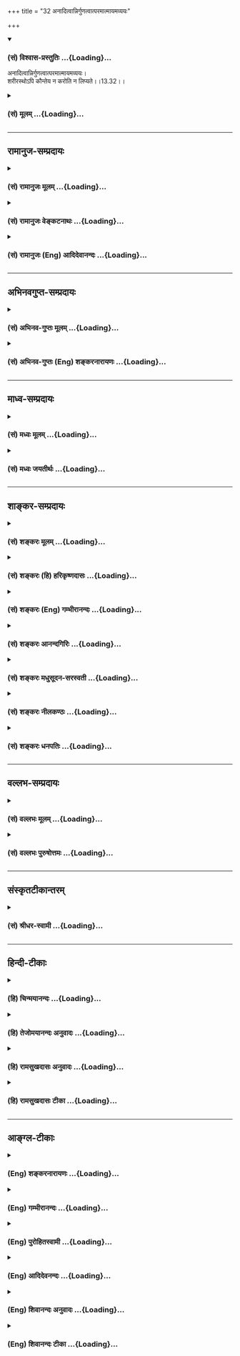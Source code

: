 +++
title = "32 अनादित्वान्निर्गुणत्वात्परमात्मायमव्ययः"

+++
<div class="js_include" newlevelforh1="3" title="(सं) विश्वास-प्रस्तुतिः" unfilled url="/purANam_vaiShNavam/mahAbhAratam/06-bhIShma-parva/03-bhagavad-gItA-parva/saMskRtam/vishvAsa-prastutiH/13_xetra-xetrajna-yogaH/32_anAditvAnnirguNat.md">
<details open><summary><h3>(सं) विश्वास-प्रस्तुतिः ...{Loading}...</h3></summary>

अनादित्वान्निर्गुणत्वात्परमात्मायमव्ययः।  
शरीरस्थोऽपि कौन्तेय न करोति न लिप्यते।।13.32।।
</details>
</div>
<div class="js_include collapsed" newlevelforh1="3" title="(सं) मूलम्" unfilled url="/purANam_vaiShNavam/mahAbhAratam/06-bhIShma-parva/03-bhagavad-gItA-parva/saMskRtam/mUlam/13_xetra-xetrajna-yogaH/32_anAditvAnnirguNat.md">
<details><summary><h3>(सं) मूलम् ...{Loading}...</h3></summary>

अनादित्वान्निर्गुणत्वात्परमात्मायमव्ययः।  
शरीरस्थोऽपि कौन्तेय न करोति न लिप्यते।।13.32।।
</details>
</div>


_________________
## रामानुज-सम्प्रदायः
<div class="js_include collapsed" newlevelforh1="3" title="(सं) रामानुजः मूलम्" unfilled url="/purANam_vaiShNavam/mahAbhAratam/06-bhIShma-parva/03-bhagavad-gItA-parva/saMskRtam/rAmAnujaH/mUlam/13_xetra-xetrajna-yogaH/32_anAditvAnnirguNat.md">
<details><summary><h3>(सं) रामानुजः मूलम् ...{Loading}...</h3></summary>

।।13.32।। यथा **आकाशं सर्वगतम्** अपि सर्वैः वस्तुभिः संयुक्तम् अपि
**सौक्ष्म्यात्** सर्ववस्तुस्वभावैः **न लिप्यते;** **तथा आत्मा**
अतिसौक्ष्म्यात् **सर्वत्र** देवमनुष्यादौ **देहे अवस्थितः** अति
तत्तद्देहस्वमावैः **न लिप्यते।**

</details>
</div>
<div class="js_include collapsed" newlevelforh1="3" title="(सं) रामानुजः वेङ्कटनाथः" unfilled url="/purANam_vaiShNavam/mahAbhAratam/06-bhIShma-parva/03-bhagavad-gItA-parva/saMskRtam/rAmAnujaH/venkaTanAthaH/13_xetra-xetrajna-yogaH/32_anAditvAnnirguNat.md">
<details><summary><h3>(सं) रामानुजः वेङ्कटनाथः ...{Loading}...</h3></summary>

  
  
।।13.32।। आत्मनो नित्यत्वानित्यत्वापरिणामित्वादिभिरुक्तं वैधर्म्यं
सहेतुकं स्थिरीकरोति -- अनादित्वादिति श्लोकेन।
आपेक्षिकपरमात्मत्वविषयेणअयं परमात्मा इत्यनेनाभिप्रेतमाह --
देहान्निष्कृष्येत्यादिना। ज्ञानसङ्कोचरूपव्ययस्य
देहादिप्रेरणरूपकर्तृत्वस्य च प्रत्यक्षादिसिद्धत्वात् कथमव्ययत्वादिः
इत्यत्राह -- स्वभावेन निरूपित इति।
अनादित्वादित्यव्ययहेतुरुत्पत्तिराहित्यं विवक्षितमित्याहअनारभ्यत्वादिति।
आरभ्यमाणमेव हि व्येतीति दृष्टमिति भावः। निर्गुणत्वात् इति सामान्येन
ज्ञानादिगुणनिषेधपरिहारायाह -- सत्त्वादिगुणरहितत्वादिति। एवं
हेतुद्वयशक्त्यनुसारेण यथायोग्यं साध्यद्वयान्वयो दर्शितः।
लेपशङ्काप्रतिषेधयोः सम्भावितविषययोरेव युक्तत्वात्; तत्सप्तधातु त्रिमलं
द्वियोनिं चतुर्विधाहारमयं शरीरम् \[गर्भो.1\] इत्याम्नातस्य शरीरस्य
पटादिषु पङ्कादेरिव संसर्गेण लेपकत्वस्वभावात्शरीरस्थोऽपि इत्यनेन सूचितमाह
-- देहस्वभावैरिति।  
  

</details>
</div>
<div class="js_include collapsed" newlevelforh1="3" title="(सं) रामानुजः (Eng) आदिदेवानन्दः" unfilled url="/purANam_vaiShNavam/mahAbhAratam/06-bhIShma-parva/03-bhagavad-gItA-parva/saMskRtam/rAmAnujaH/english/AdidevAnandaH/13_xetra-xetrajna-yogaH/32_anAditvAnnirguNat.md">
<details><summary><h3>(सं) रामानुजः (Eng) आदिदेवानन्दः ...{Loading}...</h3></summary>

13.32 This 'supreme self' (Atman) has been defined as having a nature
different from that of the body. While existing in the body, It is
'immutable', i.e., It is not liable to decay as It is 'without a
beginning,' i.e., never created at any point of time. Because It is
'free from Gunas,' being devoid of Sattva and other Gunas of Prakrti, It
neither acts nor gets tainted; It is not tainted by the alities of the
body. Granted that the self being without Gunas, does not act; but how
is it possible that the Atman is not tainted by Its constant association
with the alities of the body; To this, Sri Krsna replies:

</details>
</div>


_________________
## अभिनवगुप्त-सम्प्रदायः
<div class="js_include collapsed" newlevelforh1="3" title="(सं) अभिनव-गुप्तः मूलम्" unfilled url="/purANam_vaiShNavam/mahAbhAratam/06-bhIShma-parva/03-bhagavad-gItA-parva/saMskRtam/abhinava-guptaH/mUlam/13_xetra-xetrajna-yogaH/32_anAditvAnnirguNat.md">
<details><summary><h3>(सं) अभिनव-गुप्तः मूलम् ...{Loading}...</h3></summary>

।।13.31 -- 13.33।। यदि वा -- यदेत्यादि नोपलिप्यत इत्यन्तम्।
विस्तीर्णत्वेन सर्वव्याप्त्या यदा भूतानां पृथक्तां भिन्नताम् +++(S
चित्रताम्)+++ आत्मन्येव पश्यति; आत्मन एव च उदितां तां मन्यते; तदापि
सर्वकर्तृत्त्वात् न लेपभाक् यतः असौ परमात्मैव शरीरस्थोऽपि न लिप्यते
आकाशवत्।

</details>
</div>
<div class="js_include collapsed" newlevelforh1="3" title="(सं) अभिनव-गुप्तः (Eng) शङ्करनारायणः" unfilled url="/purANam_vaiShNavam/mahAbhAratam/06-bhIShma-parva/03-bhagavad-gItA-parva/saMskRtam/abhinava-guptaH/english/shankaranArAyaNaH/13_xetra-xetrajna-yogaH/32_anAditvAnnirguNat.md">
<details><summary><h3>(सं) अभिनव-गुप्तः (Eng) शङ्करनारायणः ...{Loading}...</h3></summary>

13.32 See Comment under 13.34

</details>
</div>


_________________
## माध्व-सम्प्रदायः
<div class="js_include collapsed" newlevelforh1="3" title="(सं) मध्वः मूलम्" unfilled url="/purANam_vaiShNavam/mahAbhAratam/06-bhIShma-parva/03-bhagavad-gItA-parva/saMskRtam/madhvaH/mUlam/13_xetra-xetrajna-yogaH/32_anAditvAnnirguNat.md">
<details><summary><h3>(सं) मध्वः मूलम् ...{Loading}...</h3></summary>

।।13.32।। न च व्ययादिस्तस्येत्याह -- अनादित्वादिति। सादि हि प्रायो व्ययि
गुणात्मकं च। न करोतीत्यादेरर्थ उक्तः पुरस्तात्। न लौकिकक्रियादिस्तस्य।
अतोन प्रज्ञं इत्यादिवदिति।

</details>
</div>
<div class="js_include collapsed" newlevelforh1="3" title="(सं) मध्वः जयतीर्थः" unfilled url="/purANam_vaiShNavam/mahAbhAratam/06-bhIShma-parva/03-bhagavad-gItA-parva/saMskRtam/madhvaH/jayatIrthaH/13_xetra-xetrajna-yogaH/32_anAditvAnnirguNat.md">
<details><summary><h3>(सं) मध्वः जयतीर्थः ...{Loading}...</h3></summary>

।।13.32।। अव्यय इत्यनुवादेन लेपाभावमात्रं विधीयत
इत्यन्यथाप्रतीतिनिरासार्थमाह -- **न चे**ति। एतेनाव्ययत्वमपि
साध्यमप्राप्तत्वादित्युक्तं भवति। तस्य विष्णोः अनेन जीवविशेषणमेतत् तस्य
प्राप्तिसद्भावेन प्रतिषेधोपपत्तेरिति निरस्तम्। विष्णोरपिशरीरस्थोऽपि इति
प्राप्तेरुक्तत्वात् अनादित्वनिर्गुणत्वयोरव्ययत्वे हेतुत्वमुपपादयितुं
व्याप्तिमाह -- **सादी**ति। यद्व्ययि तत्प्रायः सादि गुणात्मकं चेति योजना।
प्रागभावे व्यभिचारपारहारायप्रायः इत्युक्तम्। ससाद्यव
गुणात्मकमेवेत्यवधारणेन यथास्थितयोजना वा। न करोति निर्गुणत्वादिति
ईश्वरस्य क्रियागुणाभावः प्रतीयत इत्यत आह -- **न करोती**ति।
पुरस्तादुक्तमेव स्मारयति -- **ने**ति। इत्यादिवदक्रियत्वादिकं
व्याख्येयमिति शेषः। यद्यप्यव्ययत्वमप्यत्र साध्यं तथापि तल्लोकतो ज्ञातुं
शक्यत इति लोपाभावमात्रं; यथा सर्वगतिमित्युपपद्यते।

</details>
</div>


_________________
## शाङ्कर-सम्प्रदायः
<div class="js_include collapsed" newlevelforh1="3" title="(सं) शङ्करः मूलम्" unfilled url="/purANam_vaiShNavam/mahAbhAratam/06-bhIShma-parva/03-bhagavad-gItA-parva/saMskRtam/shankaraH/mUlam/13_xetra-xetrajna-yogaH/32_anAditvAnnirguNat.md">
<details><summary><h3>(सं) शङ्करः मूलम् ...{Loading}...</h3></summary>

।।13.32।। --,**अनादित्वात्** अनादेः भावः अनादित्वम्; आदिः कारणम्; तत्
यस्य नास्ति तत् अनादि। यद्धि आदिमत् तत् स्वेन आत्मना व्येति अयं तु
अनादित्वात् निरवयव इति कृत्वा न व्येति। तथा **निर्गुणत्वात्।** सगुणो हि
गुणव्ययात् व्येति अयं तु निर्गुणत्वाच्च न व्येति इति **परमात्मा अयम्
अव्ययः** न अस्य व्ययो विद्यते इति अव्ययः। यत एवमतः **शरीरस्थोऽपि;**
शरीरेषु आत्मनः उपलब्धिः भवतीति शरीरस्थः उच्यते तथापि **न करोति।**
तदकरणादेव तत्फलेन न लिप्यते। यो हि कर्ता; सः कर्मफलेन लिप्यते। अयं तु
अकर्ता; अतः न फलेन **लिप्यते** इत्यर्थः।। कः पुनः देहेषु करोति लिप्यते च
यदि तावत् अन्यः परमात्मनो देही करोति लिप्यते च; ततः इदम् अनुपपन्नम्
उक्तं क्षेत्रज्ञेश्वरैकत्वम् क्षेत्रज्ञं चापि मां विद्धि (गीता 13।2)
इत्यादि। अथ नास्ति ईश्वरादन्यो देही; कः करोति लिप्यते च इति वाच्यम् परो
वा नास्ति इति सर्वथा दुर्विज्ञेयं दुर्वाच्यं च इति भगवत्प्रोक्तम्
औपनिषदं दर्शनं परित्यक्तं वैशेषिकैः साङ्ख्यार्हतबौद्धैश्च। तत्र अयं
परिहारो भगवता स्वेनैव उक्तः स्वभावस्तु प्रवर्तते (गीता 5।14) इति।
अविद्यामात्रस्वभावो हि करोति लिप्यते इति व्यवहारो भवति; न तु परमार्थत
एकस्मिन् परमात्मनि तत् अस्ति। अतः एतस्मिन् परमार्थसाङ्ख्यदर्शने स्थितानां
ज्ञाननिष्ठानां परमहंसपरिव्राजकानां तिरस्कृताविद्याव्यवहाराणां
कर्माधिकारो नास्ति इति तत्र तत्र दर्शितं भगवता।। किमिव न करोति न लिप्यते
इति अत्र दृष्टान्तमाह --,

</details>
</div>
<div class="js_include collapsed" newlevelforh1="3" title="(सं) शङ्करः (हि) हरिकृष्णदासः" unfilled url="/purANam_vaiShNavam/mahAbhAratam/06-bhIShma-parva/03-bhagavad-gItA-parva/saMskRtam/shankaraH/hindI/harikRShNadAsaH/13_xetra-xetrajna-yogaH/32_anAditvAnnirguNat.md">
<details><summary><h3>(सं) शङ्करः (हि) हरिकृष्णदासः ...{Loading}...</h3></summary>

।।13.32।। एक ही आत्मा सब शरीरोंका आत्मा माना जानेसे; उसका उन सबके दोषोंसे
सम्बन्ध होगा; ऐसी शंका होनेपर यह कहा जाता है --, आदि कारणको कहते हैं;
जिसका कोई कारण न हो; उसका नाम अनादि है और अनादिके भावका नाम अनादित्व है
यह परमात्मा अनादि होनेके कारण अव्यय है क्योंकि जो वस्तु आदिमान् होती है;
वही अपने,स्वरूपसे क्षीण होती है। किंतु यह परमात्मा अनादि है; इसलिये
अवयवरहित है। अतः इसका क्षय नहीं होता। तथा निर्गुण होनेके कारण भी यह
अव्यय है क्योंकि जो वस्तु गुणयुक्त होती है; उसका गुणोंके क्षयसे क्षय
होता है। परंतु यह ( आत्मा ) गुणरहित है; अतः इसका क्षय नहीं होता। सुतरां
यह परमात्मा अव्यय है; अर्थात् इसका व्यय नहीं होता। ऐसा होनेके कारण यह
आत्मा शरीरमें स्थित हुआ भीशरीरमें रहता हुआ भी कुछ नहीं करता है; तथा कुछ
न करनेके कारण ही उसके फलसे भी लिप्त नहीं होता है। आत्माकी शरीरमें
प्रतीति होती है; इसलिये शरीरमें स्थित कहा जाता है। क्योंकि जो कर्ता होता
है वही कर्मोंके फलसे लिप्त होता है। परंतु यह अकर्ता है; इसलिये फलसे
लिप्त नहीं होता; यह अभिप्राय है। पू₀ -- तो फिर शरीरोंमें ऐसा कौन है जो
कर्म करता है और उसके फलसे लिप्त होता है यदि यह मान लिया जाय कि;
परमात्मासे भिन्न कोई शरीरी कर्म करता है और उसके फलसे लिप्त होता है तब तो
क्षेत्रज्ञ भी तू मुझे ही जान इस प्रकार जो क्षेत्रज्ञ और ईश्वरकी एकता कही
है; वह अयुक्त ठहरेगी। यदि यह माना जाय कि ईश्वरसे पृथक् अन्य कोई शरीरी
नहीं है तो यह बतलाना चाहिये फिर कौन करता और लिप्त होता है अथवा यह कह
देना चाहिये कि ( इन सबसे ) पर कोई ईश्वर ही नहीं है। ( बात तो यह है कि )
भगवान्द्वारा कहा हुआ यह उपनिषद्रूप दर्शन सर्वथा दुर्विज्ञेय और दुर्वाच्य
है; इसीलिये वैशेषिक; साङ्ख्य; जैन और बौद्धमतावलम्बियोंद्वारा यह छोड़ दिया
गया है। उ₀ -- इसका उत्तर स्वभाव ही बर्तता है ऐसा कहकर भगवान्ने स्वयं ही
दे दिया है क्योंकि अविद्यामात्र स्वभाववाला ही करता है; और लिप्त होता है;
इसीसे यह व्यवहार चल रहा है। वास्तवमें अद्वितीय परमात्मामें वे ( कर्तापन
और लिप्त होना आदि ) नहीं हैं। सुतरां इस वास्तविक ज्ञानदर्शनमें स्थित हुए
ज्ञाननिष्ठ; परमहंस परिव्राजक संन्यासियोंका जिन्होंने अविद्याकृत समस्त
व्यवहारका तिरस्कार कर दिया है; कर्मोंमें अधिकार नहीं है -- यह बात जगहजगह
भगवान्द्वारा दिखलायी गयी है।

</details>
</div>
<div class="js_include collapsed" newlevelforh1="3" title="(सं) शङ्करः (Eng) गम्भीरानन्दः" unfilled url="/purANam_vaiShNavam/mahAbhAratam/06-bhIShma-parva/03-bhagavad-gItA-parva/saMskRtam/shankaraH/english/gambhIrAnandaH/13_xetra-xetrajna-yogaH/32_anAditvAnnirguNat.md">
<details><summary><h3>(सं) शङ्करः (Eng) गम्भीरानन्दः ...{Loading}...</h3></summary>

13.32 Anadivat, being without beginning: Adih means cause; that which
has no cause is anadih. That which has a cause undergoes loss of its own
characteristics. But this One, being causeless, has no parts. This being
so, It does not suffer loss. So also, nirgunatvat, being without
alities: indeed, It si only something possessing alities that perishes
owing to the losss of its alities. But this One, being without alities,
does not perish. Hence, ayam, this; paramatma, supreme Self; is avyayah,
immutable. It suffers no depletion. Therefore It is immutable. Since
this is so, therefore, api, although; sarira-sthah, existing in the
body-since the perception of the Self occurs in the bodies, It is said
to be 'existing in the body'; even then, It na, does not; karoti, act.
From the very fact that It does not act, It na, is not; lipyate,
affected by the result of any action. For, one who is an agent of action
becomes affected by its result. But this One is not an agent. Hence It
is not affected by any result. This is the meaning. Objection: Who is
it, again, that acts in the body and becomes affected; On the one hand,
if there be some embodied being other than the supreme Self who acts and
becomes affected, then it has been improper to say in, 'And also
understand Me to be the Knower of the field,' etc., that the Knower of
the field and God are one. Again, if there be no embodied being who is
different from God, then it has to be stated who is it that acts and
gets affected. Or it has to be asserted that the supreme One does not
exist. \[If the supreme One also acts like us, then He is no God.\]
Thus, since the Upanisadic philosophy as stated by the Lord is in every
way difficult to understand and difficult to explain, it has therefore
been abandoned by the Vaisesikas, the Sankhyas, the Jainas and the
Buddhists. Reply: As to that, the following refutation has been stated
by the Lord Himself in, 'But it is Nature that acts' (5.14). Indeed,
Nature, which is nothing but ignorance, acts and becomes affected. In
this way empirical dealing becomes possible; but in reality it does not
occur in the one supreme Self. It has been accordingly shown by the Lord
in various places that there is no duty to be performed by those who
adhere to this philosophy of discriminating knowledge of the supreme
Reality, who are steadfast in Knowledge, who have spurned actions
arising out of ignorance, and who are mendicants belonging to the
highest Order of monks. The Lord cites an illustration to show like what
It does not act and is not affected:

</details>
</div>
<div class="js_include collapsed" newlevelforh1="3" title="(सं) शङ्करः आनन्दगिरिः" unfilled url="/purANam_vaiShNavam/mahAbhAratam/06-bhIShma-parva/03-bhagavad-gItA-parva/saMskRtam/shankaraH/AnandagiriH/13_xetra-xetrajna-yogaH/32_anAditvAnnirguNat.md">
<details><summary><h3>(सं) शङ्करः आनन्दगिरिः ...{Loading}...</h3></summary>

।।13.32।। सूक्ष्मभावात् अप्रतिहतस्वभावत्वादित्यर्थः। न संबध्यते
पङ्कादिभिरिति शेषः।

</details>
</div>
<div class="js_include collapsed" newlevelforh1="3" title="(सं) शङ्करः मधुसूदन-सरस्वती" unfilled url="/purANam_vaiShNavam/mahAbhAratam/06-bhIShma-parva/03-bhagavad-gItA-parva/saMskRtam/shankaraH/madhusUdana-sarasvatI/13_xetra-xetrajna-yogaH/32_anAditvAnnirguNat.md">
<details><summary><h3>(सं) शङ्करः मधुसूदन-सरस्वती ...{Loading}...</h3></summary>

।।13.32।। आत्मनः स्वतोऽकर्तृत्वेऽपि शरीरसंबन्धादौपाधिकं कर्तृत्वं
स्यादित्याशङ्कामपानुदन् यः पश्यति तथात्मानमकर्तारं स
पश्यतीत्येतद्विवृणोति -- अनादित्वादिति। अयमपरोक्षः परमात्मा
परमेश्वराभिन्नः प्रत्यगात्मा अव्ययो न व्येतीत्यव्ययः। सर्वविकारशून्य
इत्यर्थः। तत्र व्ययो द्विधा धर्मिणः स्वरूपस्यैवोत्पत्तिमत्तया वा;
धर्मिस्वरूपस्यानुत्पाद्यत्वेऽपि धर्माणामेवोत्पत्त्यादिमत्तया वा;
तत्राद्यमपाकरोति -- अनादित्वादिति। आदिः प्रागसत्त्वावस्था। सा नास्ति
सर्वदा सत आत्मनः अतस्तस्य कारणाभावाज्जन्माभावः। नह्यनादेर्जन्म संभवति।
तदभावे च तदुत्तरभाविनो भावविकारा न संभवन्त्येव। अतो न स्वरूपेण
व्येतीत्यर्थः। द्वितीयं निराकरोति -- निर्गुणत्वादिति।
निर्धर्मकत्वादित्यर्थः। नहि धर्मिणमधिकृत्य कश्चिद्धर्म उपैत्यपैति वा
धर्मधर्मिणोस्तादात्म्यात्। ,अयं तु निर्धर्मकोऽतो न धर्मद्वारापि
व्येतीत्यर्थः। अविनाशी वा अरेयमात्माऽनुच्छित्तिधर्मा इति श्रुतेः।
यस्मादेष,जायतेऽस्ति वर्धते विपरिणमतेऽपक्षीयते विनश्यतीत्येवं
षड्भावविकारशून्यः आध्यासिकेन संबन्धेन शरीरस्थोपि तस्मिन्कुर्वत्ययमात्मा
न करोति। यथाध्यासिकेन संबन्धेन जलस्थः सविता तस्मिंश्चलत्यपि न चलत्येव
तद्वत्। यतो न करोति किंचिदपि कर्म अतः केनापि कर्मफलेन न लिप्यते यो हि
यत्कर्मकरोति स तत्फलेन लिप्यते न त्वयम्। अकर्तृत्वादित्यर्थः। इच्छा
द्वेषः सुखं दुःखमित्यादीनां क्षेत्रधर्मत्वकथनात् प्रकृत्यैव च कर्माणि
क्रियमाणानीति मायाकार्यत्वव्यपदेशाच्च। अतएव परमार्थदर्शिनां
सर्वकर्माधिकारनिवृत्तिरिति प्राग्व्याख्यातम्। एतेनात्मनो
निर्धर्मकत्वकथनात्स्वगतभेदोपि निरस्तः। प्रकृत्यैव च कर्माणीत्यत्र
सजातीयभेदो निवारितः; यदा भूतपृथग्भावमित्यत्र विजातीयभेदः;
अनादित्वान्निर्गुणत्वादित्यत्र स्वगतो भेद इत्यद्वितीयं ब्रह्मैवात्मेति
सिद्धम्।

</details>
</div>
<div class="js_include collapsed" newlevelforh1="3" title="(सं) शङ्करः नीलकण्ठः" unfilled url="/purANam_vaiShNavam/mahAbhAratam/06-bhIShma-parva/03-bhagavad-gItA-parva/saMskRtam/shankaraH/nIlakaNThaH/13_xetra-xetrajna-yogaH/32_anAditvAnnirguNat.md">
<details><summary><h3>(सं) शङ्करः नीलकण्ठः ...{Loading}...</h3></summary>

।।13.32।। नन्वात्मनो विभुत्वेन रूपेण कर्तृत्वं मास्वीकारि
देहाद्यवच्छिन्नेन तु रूपेण तद्वक्तव्यमन्यथानुभवविरोधादित्याशङ्क्याह --
**अनादित्वादिति।** अयं सर्वेषां प्राणिनां नित्यापरोक्षः परमो
देहादिभ्योऽपरमेभ्य आत्मभ्योऽन्यः कोशपञ्चकातीत आत्मा परमात्मा। अव्ययः न
व्येति परिच्छिद्यते देशतः कालतो वस्तुतश्चेत्यव्ययः। अव्ययत्वे हेतुः --
**अनादित्वादिति।** यद्धि आदिमदाकाशादि तद्व्येति न त्वयं व्येति
अनादित्वात्। नन्वनादिभावस्यानन्त्यनियमेनात्मनः कालतः परिच्छेदो मास्तु।
तथा देशतः परिच्छिन्नस्य नाशावश्यंभावादनादित्वायोगाच्च देशतोऽपि परिच्छेदो
ब्रह्मणो मास्तु। ननु परमाणुवद्भविष्यतीतिचेन्न। दशदिगवच्छेद्यप्रदेशभेदवतो
द्रव्यस्य निरवयवत्वरूपाणुत्वासिद्धेः। नहि परमाणोः पूर्वदिगवच्छिन्नो भागः
पश्चिमया व्यवच्छेत्तुं शक्यते अनुभवविरोधात्। देशतः परिच्छेदाभावादेव
सजातीयविजातीयवस्तुसद्भावकृतः,परिच्छेदोऽपि मास्तु तथापि
विचित्रशक्तियुक्तस्याभिनवप्रपञ्चरचनापटीयसः परस्य
सर्वेश्वरत्वसर्वज्ञत्वादिगुणयुक्तस्य स्वगतभेदोऽवश्यंभावी।
स्वशक्तिमायावच्छिन्नेन रूपेण जगत्कर्तृत्वं
देहावच्छेदेनाग्रिहोत्रादिकर्तृत्वं चावश्यं वक्तव्यमित्याशङ्क्याह --
**निर्गुणत्वादिति।** यो हि गुणवानाकाशादिः सं संयोगं विभागं वोपाधिं
प्राप्य स्वगुणं शब्दमाविष्करोति न तु स्वस्मिन्नसन्तं स्पर्शं
केनचिदप्युपाधिना दर्शयितुमीष्टे। एवं आत्मा सर्वगुणहीनः सत्यप्यवच्छेदलाभे
कर्तृत्वादिकं गुणमाविष्कर्तुं न समर्थ इति। फलितमाह -- **शरीरस्थोऽपीति।**
स्पष्टार्थमेतत्।

</details>
</div>
<div class="js_include collapsed" newlevelforh1="3" title="(सं) शङ्करः धनपतिः" unfilled url="/purANam_vaiShNavam/mahAbhAratam/06-bhIShma-parva/03-bhagavad-gItA-parva/saMskRtam/shankaraH/dhanapatiH/13_xetra-xetrajna-yogaH/32_anAditvAnnirguNat.md">
<details><summary><h3>(सं) शङ्करः धनपतिः ...{Loading}...</h3></summary>

।।13.32।। नन्वेकस्यात्मनः सर्वत्र समवस्थितत्वेन
देहादिगतकर्तृत्वादिमत्त्वं प्राप्तं पवित्रस्यापि गङ्गाजलादेः
अपवित्रप्राण्युतरान्तरदोषेण दोषवक्त्ववदिति तत्राह -- अनादित्वादीति। अयं
परमात्माव्ययोऽपक्षयरहितः कूटस्थ इत्यर्थः। तत्र,व्ययस्त्रिविधः स्वभावतो
वा; अवयवद्वारको वा गुणाद्वारको वा। स्वतस्तु परब्रह्मणो न संभवतीति
कथयितुं परमात्मेत्युक्तम्। द्वितीयासंभवे हेतुमाह -- अनादित्वादिति। आदिः
कारणं नास्ति तदनादि। घटादेरादिमत्त्वेन सावयवत्वाद्य्वयो दृष्टः;
आत्मनस्तवनादित्वेन निरवयवत्वादवयवद्वारको व्ययो न संभवतीत्यर्थः। तृतीयं
निराकरोति -- निर्गुणत्वादिति। तथा सगुणो गुणव्ययाद्य्वेति अयंतु
निर्गुणत्वान्न व्येति। गुणद्वारकोऽस्य व्ययो न संभवतीत्यर्थः। यत एवमतः
शरीरस्थोपि शरीरेष्वात्मन उपलब्धिधर्मवतीति शरीरस्थ उच्यते। सर्वगतत्वेन
सर्वात्मत्वेन च देहादौ स्थितोऽपि स्वतो देहात्मना वा न करोति
कूटस्थात्वाद्देहादेश्च तस्मिन्कल्पितत्वादित्यर्थः। कर्तृत्वाभावादेव
कर्मफलेन न लिप्यते। कुन्त्युत्पन्नशरीरस्थस्यापि तव कर्तृत्वं लेपश्च
नास्तीति संबोधनाशयः। ननु एवं यः शरीरस्थः करोति लिप्यते च स कः
किमुक्तलक्षणादकर्तुरलिप्तादात्मनोऽन्यः किंचाऽनन्यः। नाद्यः तत्त्वमसि;
क्षेत्रज्ञं चापि मां विद्धीति
क्षेत्रज्ञेश्वरैकत्वप्रतिपादनानुपप्तिप्रसङ्गात्। द्वितीये परमात्मनः
कर्तत्वाद्यभावेन प्रतीयमानस्य कर्तृत्वादेरधिकरणं वाच्यम्। तथाच सर्वथेदं
दुरुपपादमितिचेन्न। स्वभावस्तु प्रवर्तत इत्यविद्यामात्रस्वभावो हि करोति
लिप्यत इति व्यवहारदशायामाविद्यकस्य कर्तृत्वादेर्भगवतैव निरुपितत्वात्।
एवंच प्रत्यगभिन्ने ब्रह्मण्याविधकं कर्तृत्वादि न पारमार्थिकमिति भगवता
प्रोक्ते औपनिषदे परमार्थसाङ्ख्यदर्शने दुर्विज्ञयत्वात्
साङ्ख्यवैसेषिकादिभिभ्रान्तिजन्यय पूर्वोक्तशङ्क्या परित्यक्ते स्थितानां
ज्ञाननिष्ठानामविद्यापरिकल्पितकर्तृत्वाद्यपगमेन मोक्षप्राप्तिः
नत्वन्यस्मिन् शुक्तिरुप्यकल्पे साङ्ख्यादिपरिकल्पितते निष्टावतामिति।

</details>
</div>


_________________
## वल्लभ-सम्प्रदायः
<div class="js_include collapsed" newlevelforh1="3" title="(सं) वल्लभः मूलम्" unfilled url="/purANam_vaiShNavam/mahAbhAratam/06-bhIShma-parva/03-bhagavad-gItA-parva/saMskRtam/vallabhaH/mUlam/13_xetra-xetrajna-yogaH/32_anAditvAnnirguNat.md">
<details><summary><h3>(सं) वल्लभः मूलम् ...{Loading}...</h3></summary>

।।13.32।। स्वतः पुरुषस्य प्राकृतसम्बन्धाभाव इत्युपपादयति --
अनादित्वादिति। परमात्माऽन्तःपुरुषः अथवा अक्षररूपत्वेन
अनादित्वान्निर्गुणत्वादयं आत्मा जीवः पुरुषोऽव्ययः केवलं भगवदिच्छया स्वतः
पृथग्भावितोऽप्यकर्त्ताऽलिप्तः अध्यासेनैव तथा; नान्यथेति भावः।

</details>
</div>
<div class="js_include collapsed" newlevelforh1="3" title="(सं) वल्लभः पुरुषोत्तमः" unfilled url="/purANam_vaiShNavam/mahAbhAratam/06-bhIShma-parva/03-bhagavad-gItA-parva/saMskRtam/vallabhaH/puruShottamaH/13_xetra-xetrajna-yogaH/32_anAditvAnnirguNat.md">
<details><summary><h3>(सं) वल्लभः पुरुषोत्तमः ...{Loading}...</h3></summary>

  
  
।।13.32।। ननु यथा ब्रह्मांशस्यादिजीवस्य देहसम्बन्धात्
कर्मलेपस्तेनैवाज्ञानं तन्नाशश्च प्रेरकात्मसम्बन्धात्तस्यैव
जीवसम्बन्धालेपे सति कथं समदर्शनं इत्याशङ्क्याऽऽह -- अनादित्वादिति।
यस्यैवोत्पत्तिस्तस्यैवान्यसम्बन्धेन नाशः। स च
अनादिर्नत्वाविद्यकजीवभाववदुत्पत्तिरतएव तत्सम्बन्धाभावार्थं साक्षित्वं
पूर्वं निरूपितम्। तस्मात् गुणसम्बन्धिन एव तन्नाशे नाशः; स च
निर्गुणस्तस्मादयं परमात्मा अव्ययः परसम्बन्धादिनाशशून्यः। अतः शरीरस्थोऽपि
कर्माणि न करोति; अत एव न लिप्यते।  
  

</details>
</div>


_________________
## संस्कृतटीकान्तरम्
<div class="js_include collapsed" newlevelforh1="3" title="(सं) श्रीधर-स्वामी" unfilled url="/purANam_vaiShNavam/mahAbhAratam/06-bhIShma-parva/03-bhagavad-gItA-parva/saMskRtam/shrIdhara-svAmI/13_xetra-xetrajna-yogaH/32_anAditvAnnirguNat.md">
<details><summary><h3>(सं) श्रीधर-स्वामी ...{Loading}...</h3></summary>

।।13.32।। तथापि परमेश्वरस्य संसारावस्थायां देहकर्मसंबन्धनिमित्तैः
कर्मभिस्तत्फलैश्च सुखदुःखादिवैषम्यं दुष्परिहरमिति कुतः समदर्शनं तत्राह
**-- अनादित्वादिति।** यदुत्पत्तिमत्तदेव हि व्येति विनाशमेति। यच्च
गुणवद्वस्तु तस्य गुणनाशे व्ययो भवति। अयं तु परमात्मा
अनादिर्निर्गुणश्चातोऽव्ययः। अविकारीत्यर्थः। तस्माच्छरीरे स्थितोऽपि
किंचिन्न करोति; नच कर्मफलैर्लिप्यत इति।

</details>
</div>


_________________
## हिन्दी-टीकाः
<div class="js_include collapsed" newlevelforh1="3" title="(हि) चिन्मयानन्दः" unfilled url="/purANam_vaiShNavam/mahAbhAratam/06-bhIShma-parva/03-bhagavad-gItA-parva/hindI/chinmayAnandaH/13_xetra-xetrajna-yogaH/32_anAditvAnnirguNat.md">
<details><summary><h3>(हि) चिन्मयानन्दः ...{Loading}...</h3></summary>

।।13.32।। यद्यपि चैतन्य आत्मा के सान्निध्य मात्र से देहेन्द्रियादि
उपाधियाँ स्वक्रियाओं में प्रवृत्त होती हैं; तथापि आत्मा सदा अकर्त्ता ही
रहता है। शास्त्रों के इस प्रतिपादन को समझना वेदान्त के प्रारम्भिक
विद्यार्थियों को कठिन प्रतीत होता है। इसलिए; उपनिषदों के ऋषियों ने विशेष
परिश्रमपूर्वक हमें यह समझाने का प्रयत्न किया है कि किस प्रकार एकमेव
अद्वितीय; परिपूर्ण सर्वव्यापी परमात्मा अकर्ता है। पहले भीगीता में कहा जा
चुका है कि आत्मा क्षेत्र के साथ तादात्म्य करके जीवरूपक्षेत्रज्ञ बन जाता
है; जो कर्मों का कर्ता और फलों का भोक्ता है। शरीरों में स्थित होने पर भी
आत्मा के दोषमुक्तत्व को सिद्ध करने के लिए यहाँ कुछ हेतु दिये गये हैं। जब
एक न्यायाधीश श्रीगोपाल राव किसी हत्यारे अपराधी को मृत्युदण्ड सुनाते हैं;
तब उसकी मृत्यु का पातक न्यायाधीश को प्रभावित नहीं कर सकता। श्रीगोपाल राव
न्यायालय में न्यायाधीश के पद पर आसीन होकर निर्णय देते हैं; न कि अपनी
व्यक्तिगत क्षमता में। अनादि जिस वस्तु का कारण होता है; उसी का प्रारम्भ भी
हो सकता है। प्रारम्भ रहित का अर्थ कारणरहित होगा। परम सत्य वह है जिससे
सम्पूर्ण जगत् उत्पन्न हुआ है। अत परमात्मा कारण रहित कारण होने से अनादि
कहा गया है। इसी कारण से वह अव्यय; अविनाशी भी है। निर्गुण गुणवान् वस्तु ही
विकारी होती है। हमने देखा कि जगत्कारण परमात्मा अविकारी है; अत उसका
निर्गुण होना भी आवश्यक है। यह परमात्मा अव्यय है जगत्कारण; अनादि और
निर्गुण होने से परमात्मा का अव्ययत्व सिद्ध हो जाता है। यह परमात्मा अपने
सान्निध्य मात्र से जड़ उपाधियों को चेतनवत् व्यवहार करने में सक्षम करता
है; परन्तु वह स्वयं किसी प्रकार की क्रिया नहीं,करता। उपर्युक्त सिद्धांत
वेदान्त के कुछ सूक्ष्म सिद्धांतों में से एक है; और दुर्बल मति के
विद्यार्थियों को प्राय इसे समझने में कठिनाई अनुभव होती है। यद्यपि यह
वेदान्त साहित्य का कठिन भाग माना गया है; तथापि प्रयत्नपूर्वक इस पर मनन
करने से सन्देह और कठिनाई दूर हो सकती हैं। उपाधियों के सभी निषिद्ध और
आसुरी कर्मों में भी आत्मा के अकर्तृत्वऔर निर्गुणत्व को दर्शाने के लिए;
भगवान् कुछ दृष्टान्त देते हैं

</details>
</div>
<div class="js_include collapsed" newlevelforh1="3" title="(हि) तेजोमयानन्दः अनुवादः" unfilled url="/purANam_vaiShNavam/mahAbhAratam/06-bhIShma-parva/03-bhagavad-gItA-parva/hindI/tejomayAnandaH/anuvAdaH/13_xetra-xetrajna-yogaH/32_anAditvAnnirguNat.md">
<details><summary><h3>(हि) तेजोमयानन्दः अनुवादः ...{Loading}...</h3></summary>

।।13.32।। हे कौन्तेय ! अनादि और निर्गुण होने से यह परमात्मा अव्यय है।
शरीर में स्थित हुआ भी, वस्तुत:, वह न (कर्म) करता है और न (फलों से) लिप्त
होता है।।

</details>
</div>
<div class="js_include collapsed" newlevelforh1="3" title="(हि) रामसुखदासः अनुवादः" unfilled url="/purANam_vaiShNavam/mahAbhAratam/06-bhIShma-parva/03-bhagavad-gItA-parva/hindI/rAmasukhadAsaH/anuvAdaH/13_xetra-xetrajna-yogaH/32_anAditvAnnirguNat.md">
<details><summary><h3>(हि) रामसुखदासः अनुवादः ...{Loading}...</h3></summary>

।।13.32।। हे कुन्तीनन्दन ! यह पुरुष स्वयं अनादि और गुणोंसे रहित होनेसे
अविनाशी परमात्मस्वरूप ही है। यह शरीरमें रहता हुआ भी न करता है और न लिप्त
होता है।

</details>
</div>
<div class="js_include collapsed" newlevelforh1="3" title="(हि) रामसुखदासः टीका" unfilled url="/purANam_vaiShNavam/mahAbhAratam/06-bhIShma-parva/03-bhagavad-gItA-parva/hindI/rAmasukhadAsaH/TIkA/13_xetra-xetrajna-yogaH/32_anAditvAnnirguNat.md">
<details><summary><h3>(हि) रामसुखदासः टीका ...{Loading}...</h3></summary>

।।13.32।।***व्याख्या --***  **अनादित्वान्निर्गुणत्वात्परमात्मायमव्ययः
--** इसी अध्यायके उन्नीसवें श्लोकमें जिसको अनादि कहा है; उसीको यहाँ भी
**अनादित्वात्** पदसे अनादि कहा है अर्थात् यह पुरुष आदि(आरम्भ) से रहित
है। अब प्रश्न होता है कि वहाँ तो प्रकृतिको भी अनादि कहा है; इसलिये
प्रकृति और पुरुष -- दोनोंमें,क्या फरक रहा इसके उत्तरमें भगवान् कहते हैं
-- **निर्गुणत्वात्** अर्थात् यह पुरुष गुणोंसे रहित है। प्रकृति अनादि तो
है; पर वह गुणोंसे रहित नहीं है; प्रत्युत गुणों और विकारोंवाली है। उससे
सात्त्विक; राजस और तामस -- ये तीनों गुण तथा विकार पैदा होते हैं। परन्तु
पुरुष इन तीनों गुणोँ और विकारोंसे सर्वथा रहित (निर्गुण और निर्विकार) है।
ऐसा यह पुरुष साक्षात् अविनाशी परमात्मस्वरूप ही है अर्थात् यह पुरुष
विनाशरहित परम शुद्ध आत्मा है।**शरीरस्थोऽपि कौन्तेय न करोति न लिप्यते
--** यह पुरुष शरीरमें रहता हुआ भी न कुछ करता है और न किसी कर्मसे लिप्त
ही होता है। तात्पर्य है कि इस पुरुष(स्वयं) ने न तो पहले किसी भी
अवस्थामें कुछ किया है; न वर्तमानमें कुछ करता है और न आगे ही कुछ कर सकता
है अर्थात् यह पुरुष सदासे ही प्रकृतिसे निर्लिप्त; असङ्ग है तथा गुणोंसे
रहित और अविनाशी है। इसमें कर्तृत्व और भोक्तृत्व है ही नहीं। यहाँ
**शरीरस्थोऽपि** कहनेका तात्पर्य है कि यह पुरुष जिस समय अपनेको शरीरमें
स्थित मानकर अपनेको कार्यका कर्ता और सुखदुःखका भोक्ता मानता है; उस समय भी
वास्तवमें यह तटस्थ; प्रकाशमात्र ही रहता है। सुखदुःखका भान इसीसे होता है
अतः इसको प्रकाशक कह सकते हैं; पर इसमें प्रकाशकधर्म नहीं है। यहाँ **अपि**
पदसे ऐसा मालूम होता है कि अनादिकालसे अपनेको शरीरमें स्थित माननेवाला हरेक
(चींटीसे ब्रह्मापर्यन्त) प्राणी स्वरूपसे सदा ही निर्लिप्त; असङ्ग है।
उसकी शरीरके साथ एकता कभी हुई ही नहीं क्योंकि शरीर तो प्रकृतिका कार्य
होनेसे सदा प्रकृतिमें ही स्थित रहता है और स्वयं परमात्माका अंश होनेसे
सदा परमात्मामें ही स्थित रहता है। स्वयं परमात्मासे कभी अलग हो सकता ही
नहीं। शरीरके साथ एकात्मता माननेपर भी; शरीरके साथ कितना ही घुलमिल जानेपर
भी; शरीरको ही अपना स्वरूप माननेपर भी उसकी निर्लिप्तता कभी नष्ट नहीं
होती; वह स्वरूपसे सदा ही निर्लिप्त रहता है। अपनी निर्लिप्तताका अनुभव न
होनेपर भी उसके स्वरूपमें कुछ भी विकृति नहीं होती। अतः उसने अपने स्वरूपसे
न कभी कुछ किया है और न करता ही है तथा वह स्वयं न कभी लिप्त हुआ है और न
लिप्त होता ही है। यद्यपि पुरुष अपनेको शरीरमें स्थित माननेसे ही कर्ता और
भोक्ता बनता है; तथापि इक्कीसवें श्लोकमें भगवान्ने कहा है कि प्रकृतिमें
स्थित पुरुष ही भोक्ता बनता है और यहाँ कहते हैं कि शरीर में स्थित होनेपर
भी पुरुष कर्ताभोक्ता नहीं है। ऐसा कहनेका तात्पर्य यह है कि प्रकृति और
उसका कार्य शरीर -- दोनों एक ही हैं। अतः पुरुषको चाहे प्रकृतिमें स्थित
कहो; चाहे शरीरमें स्थित कहो; एक ही बात है। एक शरीरके साथ सम्बन्ध होनेसे
मात्र प्रकृतिके साथ; मात्र शरीरोंके साथ सम्बन्ध हो जाता है। वास्तवमें
पुरुषका सम्बन्ध न तो व्यष्टि शरीरके साथ है और न समष्टि प्रकृतिके साथ ही
है। अपना सम्बन्ध शरीरके साथ माननेसे ही वह अपनेको कर्ताभोक्ता मान लेता
है। वास्तवमें वह न कर्ता है और न भोक्ता है।***सम्बन्ध --*** 
पूर्वश्लोकमें कहा गया कि वह पुरुष न करता है और न लिप्त होता है; तो अब
प्रश्न होता है कि वह कैसे लिप्त नहीं होता और कैसे नहीं करता इसका उत्तर
आगेके श्लोकमें देते हैं।

</details>
</div>


_________________
## आङ्ग्ल-टीकाः
<div class="js_include collapsed" newlevelforh1="3" title="(Eng) शङ्करनारायणः" unfilled url="/purANam_vaiShNavam/mahAbhAratam/06-bhIShma-parva/03-bhagavad-gItA-parva/english/shankaranArAyaNaH/13_xetra-xetrajna-yogaH/32_anAditvAnnirguNat.md">
<details><summary><h3>(Eng) शङ्करनारायणः ...{Loading}...</h3></summary>

13.32. Because This is beginningless, and because This has no alities,
this Supreme Self is changeless and It neither acts, nor gets stained
\[by actions\], even-though It dwells in the body, O son of Kunti !

</details>
</div>
<div class="js_include collapsed" newlevelforh1="3" title="(Eng) गम्भीरानन्दः" unfilled url="/purANam_vaiShNavam/mahAbhAratam/06-bhIShma-parva/03-bhagavad-gItA-parva/english/gambhIrAnandaH/13_xetra-xetrajna-yogaH/32_anAditvAnnirguNat.md">
<details><summary><h3>(Eng) गम्भीरानन्दः ...{Loading}...</h3></summary>

13.32 Being without beginning and without alities, O son of Kunti, this
immutable, supreme Self does not act. nor is It affected \[Also
translated as tainted.-Tr.\], although existing in the body.

</details>
</div>
<div class="js_include collapsed" newlevelforh1="3" title="(Eng) पुरोहितस्वामी" unfilled url="/purANam_vaiShNavam/mahAbhAratam/06-bhIShma-parva/03-bhagavad-gItA-parva/english/purohitasvAmI/13_xetra-xetrajna-yogaH/32_anAditvAnnirguNat.md">
<details><summary><h3>(Eng) पुरोहितस्वामी ...{Loading}...</h3></summary>

13.32 The Supreme Spirit, O Prince, is without beginning, without
Qualities and Imperishable, and though it be within the body, yet It
does not act, nor is It affected by action.

</details>
</div>
<div class="js_include collapsed" newlevelforh1="3" title="(Eng) आदिदेवनन्दः" unfilled url="/purANam_vaiShNavam/mahAbhAratam/06-bhIShma-parva/03-bhagavad-gItA-parva/english/AdidevanandaH/13_xetra-xetrajna-yogaH/32_anAditvAnnirguNat.md">
<details><summary><h3>(Eng) आदिदेवनन्दः ...{Loading}...</h3></summary>

13.32 This supreme self, though dwelling in the body, is immutable, O
Arjuna, being without beginning. It neither acts nor is tainted, as It
is without Gunas.

</details>
</div>
<div class="js_include collapsed" newlevelforh1="3" title="(Eng) शिवानन्दः अनुवादः" unfilled url="/purANam_vaiShNavam/mahAbhAratam/06-bhIShma-parva/03-bhagavad-gItA-parva/english/shivAnandaH/anuvAdaH/13_xetra-xetrajna-yogaH/32_anAditvAnnirguNat.md">
<details><summary><h3>(Eng) शिवानन्दः अनुवादः ...{Loading}...</h3></summary>

13.32 Being without beginning and being devoid of (any) alities, the
Supreme Self, imperishable, though dwelling in the body, O Arjuna,
neither acts nor is tainted.

</details>
</div>
<div class="js_include collapsed" newlevelforh1="3" title="(Eng) शिवानन्दः टीका" unfilled url="/purANam_vaiShNavam/mahAbhAratam/06-bhIShma-parva/03-bhagavad-gItA-parva/english/shivAnandaH/TIkA/13_xetra-xetrajna-yogaH/32_anAditvAnnirguNat.md">
<details><summary><h3>(Eng) शिवानन्दः टीका ...{Loading}...</h3></summary>

13.32 अनादित्वात् being without beginning; निर्गुणत्वात् being devoid of
alities; परमात्मा the Supreme Self; अयम् this; अव्ययः imperishable;
शरीरस्थः dwelling in this body; अपि though; कौन्तेय O son of Kunti
(Arjuna); न not करोति acts; न not; लिप्यते is tainted.Commentary The
Supreme Self is beyond Nature. Therefore It is without alities. It is
Nirguna. The activity in Nature is really due to its own alities which
inhere in it. The Supreme Self existed before the body came into being
and will continue to be after its dissolution. It is eternally the same
and imperishable.Avyaya That which is free from the changes of birth and
death or appearance and destruction. That which has a beginning has
birth. After the object is born it is subject to the changes of being
(growth; decay; etc.). As the Self is birthless; It is free from the
changes of state (existence; birth; growth; change; decay and death). As
the Self is free from all sorts of functions; It is Avyaya. Even if the
reflection of the sun in the water moves; the sun does not move a bit.
Even so the Supreme Self is not touched by the fruits of action as It is
not the doer; as It is without the alities of Nature; or limbs;
indivisible; devoid of parts; without action; beginningless and
unattached and causeless.This Supreme Self is free from the three kinds
of differences; viz.; Sajatiyabheda; Vijatiyabheda and Svagatabheda. A
mango tree is different from a fig tree. This is Sajatiyabheda. A mango
tree is different from a stone. This is Vijatiyabheda. In the same mango
tree there is difference between leaves; flowers and fruits. This is
Svagatabheda. But the Supreme Self is one without a second. There is no
other Brahman Which is eal to It. Therefore; there cannot be
Sajatiyabheda in Brahman. This world is a mere appearance. It is a mere
figment of our imagination. It is superimposed on the Absolute on
account of ignorance. An imaginary object has no independent existence
apart from its substratum; just as the snake in the rope has no
independent existence apart from its substratum; the rope. Therefore;
there cannot be Vijatiyabheda in Brahman. Brahman is indivisible;
partless; without alities; without form and without any limbs. Therefore
there cannot be Svagatabheda in Brahman.Brahman or the Supreme Self is
beginningless. It is without a cause. It is selfexistent. It is without
parts. It is without alities. Therefore Brahman is imperishable. As It
is unattached; It is neither the doer nor the enjoyer. If Brahman also
is the doer and enjoyer. It is no longer Brahman. It is in no way better
than ourselves. This cannot be. Agency and enjoyment are attributed to
the ego on account of ignorance. It is Nature that acts. (Cf.V.14XV.9)

</details>
</div>
